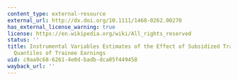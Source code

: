 ```yaml
---
content_type: external-resource
external_url: http://dx.doi.org/10.1111/1468-0262.00270
has_external_license_warning: true
license: https://en.wikipedia.org/wiki/All_rights_reserved
status: ''
title: Instrumental Variables Estimates of the Effect of Subsidized Training on the
  Quantiles of Trainee Earnings
uid: c9aa9c68-6261-4e0d-badb-dca05f449458
wayback_url: ''
---
```

